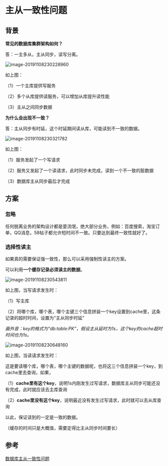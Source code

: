 # 主从一致性问题



## 背景



**常见的数据库集群架构如何？**

答：一主多从，主从同步，读写分离。

![image-20191108230228960](https://tva1.sinaimg.cn/large/006y8mN6gy1g8r12hzocyj30ko05sjt6.jpg)

如上图：

（1）一个主库提供写服务

（2）多个从库提供读服务，可以增加从库提升读性能

（3）主从之间同步数据



**为什么会出现不一致？**

答：主从同步有时延，这个时延期间读从库，可能读到不一致的数据。

![image-20191108230321782](https://tva1.sinaimg.cn/large/006y8mN6gy1g8r13dg0vjj30j208itbk.jpg)

如上图：

（1）服务发起了一个写请求

（2）服务又发起了一个读请求，此时同步未完成，读到一个不一致的脏数据

（3）数据库主从同步最后才完成





## 方案



### **忽略**

任何脱离业务的架构设计都是耍流氓，绝大部分业务，例如：百度搜索，淘宝订单，QQ消息，58帖子都允许短时间不一致。只要达到最终一致性就好了。



### **选择性读主**

如果真的需要保证强一致性，那么可以采用强制性读主的方案。

可以利用**一个缓存记录必须读主的数据**。

![image-20191108230543811](https://tva1.sinaimg.cn/large/006y8mN6gy1g8r15ufvu1j30no0aidj5.jpg)

如上图，当写请求发生时：

（1）写主库

（2）将哪个库，哪个表，哪个主键三个信息拼装一个key设置到cache里，这条记录的超时时间，设置为“主从同步时延”

*画外音：key的格式为“db:table:PK”，假设主从延时为1s，这个key的cache超时时间也为1s。*

![image-20191108230648160](https://tva1.sinaimg.cn/large/006y8mN6gy1g8r16yojouj30ng0b2tc9.jpg)

如上图，当读请求发生时：

这是要读哪个库，哪个表，哪个主键的数据呢，也将这三个信息拼装一个key，到cache里去查询，如果，

（1）**cache里有这个key**，说明1s内刚发生过写请求，数据库主从同步可能还没有完成，此时就应该去主库查询

（2）**cache里没有这个key**，说明最近没有发生过写请求，此时就可以去从库查询

以此，保证读到的一定是一致的数据。

（缓存的时间只是大概值，需要定得比主从同步时间要长）





## 参考

[数据库主从一致性问题](http://mp.weixin.qq.com/s?__biz=MjM5ODYxMDA5OQ==&mid=2651961330&idx=1&sn=4bdbada3b26d4fc2fc505f7a0f2ad7c4&chksm=bd2d022e8a5a8b38e59f0dfffba7ca407fe8711644b3794832572dd822c665205bb820cdddf7&mpshare=1&scene=23&srcid=110898klOJo9VSK8UmbS2D8H&sharer_sharetime=1573225344611&sharer_shareid=1c062d5c810b024acf7d4936fe834135#rd)